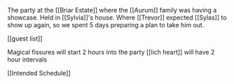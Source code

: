 The party at the [[Briar Estate]] where the [[Aurum]] family was having a showcase. Held in [[Sylvia]]'s house. 
Where [[Trevor]] expected [[Sylas]] to show up again, so we spent 5 days preparing a plan to take him out.

[[guest list]] 

Magical fissures will start 2 hours into the party
[[lich heart]] will have 2 hour intervals

[[Intended Schedule]] 